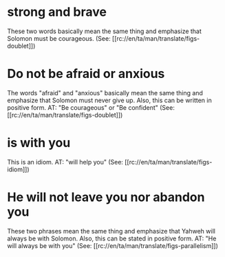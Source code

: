 # strong and brave

These two words basically mean the same thing and emphasize that Solomon must be courageous. (See: [[rc://en/ta/man/translate/figs-doublet]])

# Do not be afraid or anxious

The words "afraid" and "anxious" basically mean the same thing and emphasize that Solomon must never give up. Also, this can be written in positive form. AT: "Be courageous" or "Be confident" (See: [[rc://en/ta/man/translate/figs-doublet]])

# is with you

This is an idiom. AT: "will help you" (See: [[rc://en/ta/man/translate/figs-idiom]])

# He will not leave you nor abandon you

These two phrases mean the same thing and emphasize that Yahweh will always be with Solomon. Also, this can be stated in positive form. AT: "He will always be with you" (See: [[rc://en/ta/man/translate/figs-parallelism]])

